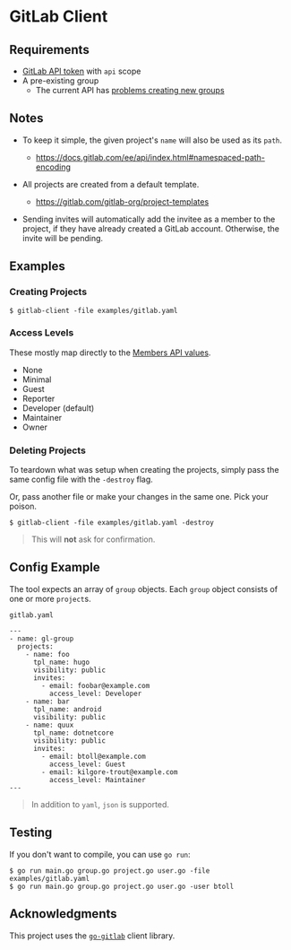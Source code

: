 # GitLab Client

## Requirements

- [GitLab API token] with `api` scope
- A pre-existing group
    + The current API has [problems creating new groups]

## Notes

- To keep it simple, the given project's `name` will also be used as its `path`.
    + https://docs.gitlab.com/ee/api/index.html#namespaced-path-encoding

- All projects are created from a default template.
    + https://gitlab.com/gitlab-org/project-templates

- Sending invites will automatically add the invitee as a member to the project, if they have already created a GitLab account.  Otherwise, the invite will be pending.

## Examples

### Creating Projects

```
$ gitlab-client -file examples/gitlab.yaml
```

### Access Levels

These mostly map directly to the [Members API values].

- None
- Minimal
- Guest
- Reporter
- Developer (default)
- Maintainer
- Owner

### Deleting Projects

To teardown what was setup when creating the projects, simply pass the same config file with the `-destroy` flag.

Or, pass another file or make your changes in the same one.  Pick your poison.

```
$ gitlab-client -file examples/gitlab.yaml -destroy
```

> This will **not** ask for confirmation.

## Config Example

The tool expects an array of `group` objects.  Each `group` object consists of one or more `project`s.

`gitlab.yaml`

```
---
- name: gl-group
  projects:
    - name: foo
      tpl_name: hugo
      visibility: public
      invites:
        - email: foobar@example.com
          access_level: Developer
    - name: bar
      tpl_name: android
      visibility: public
    - name: quux
      tpl_name: dotnetcore
      visibility: public
      invites:
        - email: btoll@example.com
          access_level: Guest
        - email: kilgore-trout@example.com
          access_level: Maintainer
---
```

> In addition to `yaml`, `json` is supported.

## Testing

If you don't want to compile, you can use `go run`:

```
$ go run main.go group.go project.go user.go -file examples/gitlab.yaml
$ go run main.go group.go project.go user.go -user btoll
```

## Acknowledgments

This project uses the [`go-gitlab`] client library.

[GitLab API token]: https://docs.gitlab.com/ee/security/token_overview.html
[problems creating new groups]: https://gitlab.com/gitlab-org/gitlab/-/issues/244345
[Members API values]: https://docs.gitlab.com/ee/development/permissions.html#members
[`go-gitlab`]: https://github.com/xanzy/go-gitlab

